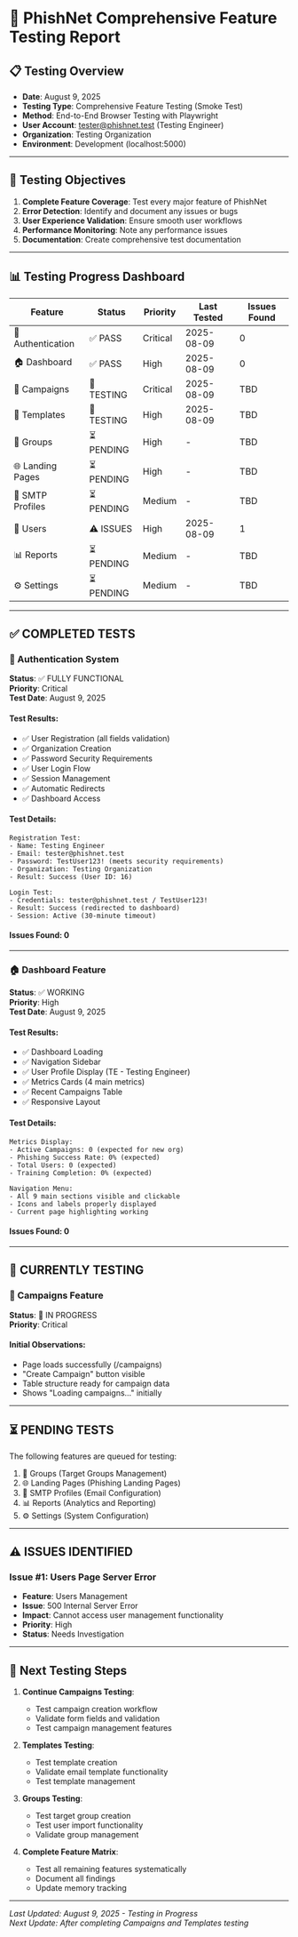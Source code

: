 # 🚀 PhishNet Comprehensive Feature Testing Report

## 📋 Testing Overview
- **Date**: August 9, 2025
- **Testing Type**: Comprehensive Feature Testing (Smoke Test)
- **Method**: End-to-End Browser Testing with Playwright
- **User Account**: tester@phishnet.test (Testing Engineer)
- **Organization**: Testing Organization
- **Environment**: Development (localhost:5000)

---

## 🎯 Testing Objectives
1. **Complete Feature Coverage**: Test every major feature of PhishNet
2. **Error Detection**: Identify and document any issues or bugs
3. **User Experience Validation**: Ensure smooth user workflows
4. **Performance Monitoring**: Note any performance issues
5. **Documentation**: Create comprehensive test documentation

---

## 📊 Testing Progress Dashboard

| Feature | Status | Priority | Last Tested | Issues Found |
|---------|--------|----------|-------------|--------------|
| 🔐 Authentication | ✅ PASS | Critical | 2025-08-09 | 0 |
| 🏠 Dashboard | ✅ PASS | High | 2025-08-09 | 0 |
| 📧 Campaigns | 🔄 TESTING | Critical | 2025-08-09 | TBD |
| 📝 Templates | 🔄 TESTING | High | 2025-08-09 | TBD |
| 👥 Groups | ⏳ PENDING | High | - | TBD |
| 🌐 Landing Pages | ⏳ PENDING | High | - | TBD |
| 📨 SMTP Profiles | ⏳ PENDING | Medium | - | TBD |
| 👤 Users | ⚠️ ISSUES | High | 2025-08-09 | 1 |
| 📊 Reports | ⏳ PENDING | Medium | - | TBD |
| ⚙️ Settings | ⏳ PENDING | Medium | - | TBD |

---

## ✅ COMPLETED TESTS

### 🔐 Authentication System
**Status**: ✅ FULLY FUNCTIONAL  
**Priority**: Critical  
**Test Date**: August 9, 2025

#### Test Results:
- ✅ User Registration (all fields validation)
- ✅ Organization Creation  
- ✅ Password Security Requirements
- ✅ User Login Flow
- ✅ Session Management
- ✅ Automatic Redirects
- ✅ Dashboard Access

#### Test Details:
```
Registration Test:
- Name: Testing Engineer
- Email: tester@phishnet.test  
- Password: TestUser123! (meets security requirements)
- Organization: Testing Organization
- Result: Success (User ID: 16)

Login Test:
- Credentials: tester@phishnet.test / TestUser123!
- Result: Success (redirected to dashboard)
- Session: Active (30-minute timeout)
```

#### Issues Found: **0**

---

### 🏠 Dashboard Feature
**Status**: ✅ WORKING  
**Priority**: High  
**Test Date**: August 9, 2025

#### Test Results:
- ✅ Dashboard Loading
- ✅ Navigation Sidebar
- ✅ User Profile Display (TE - Testing Engineer)
- ✅ Metrics Cards (4 main metrics)
- ✅ Recent Campaigns Table
- ✅ Responsive Layout

#### Test Details:
```
Metrics Display:
- Active Campaigns: 0 (expected for new org)
- Phishing Success Rate: 0% (expected)
- Total Users: 0 (expected)
- Training Completion: 0% (expected)

Navigation Menu:
- All 9 main sections visible and clickable
- Icons and labels properly displayed
- Current page highlighting working
```

#### Issues Found: **0**

---

## 🔄 CURRENTLY TESTING

### 📧 Campaigns Feature
**Status**: 🔄 IN PROGRESS  
**Priority**: Critical

#### Initial Observations:
- Page loads successfully (/campaigns)
- "Create Campaign" button visible
- Table structure ready for campaign data
- Shows "Loading campaigns..." initially

---

## ⏳ PENDING TESTS

The following features are queued for testing:
1. 👥 Groups (Target Groups Management)
2. 🌐 Landing Pages (Phishing Landing Pages)
3. 📨 SMTP Profiles (Email Configuration)
4. 📊 Reports (Analytics and Reporting)
5. ⚙️ Settings (System Configuration)

---

## ⚠️ ISSUES IDENTIFIED

### Issue #1: Users Page Server Error
- **Feature**: Users Management
- **Issue**: 500 Internal Server Error
- **Impact**: Cannot access user management functionality
- **Priority**: High
- **Status**: Needs Investigation

---

## 🎯 Next Testing Steps

1. **Continue Campaigns Testing**:
   - Test campaign creation workflow
   - Validate form fields and validation
   - Test campaign management features

2. **Templates Testing**:
   - Test template creation
   - Validate email template functionality
   - Test template management

3. **Groups Testing**:
   - Test target group creation
   - Test user import functionality
   - Validate group management

4. **Complete Feature Matrix**:
   - Test all remaining features systematically
   - Document all findings
   - Update memory tracking

---

*Last Updated: August 9, 2025 - Testing in Progress*  
*Next Update: After completing Campaigns and Templates testing*
